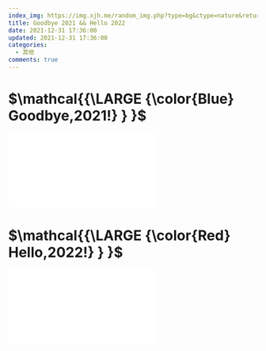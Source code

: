 ```yaml
---
index_img: https://img.xjh.me/random_img.php?type=bg&ctype=nature&return=302&seed=488192
title: Goodbye 2021 && Hello 2022
date: 2021-12-31 17:36:00
updated: 2021-12-31 17:36:00
categories:
  - 其他
comments: true
---
```

# $\mathcal{{\LARGE {\color{Blue} Goodbye,2021!} } }$ 

<iframe class="iframe_video" src="//player.bilibili.com/player.html?aid=977413465&bvid=BV1T44y1J7sh&cid=463352955&page=1" scrolling="no" border="0" frameborder="no" framespacing="0" allowfullscreen="true"> </iframe>

# $\mathcal{{\LARGE {\color{Red} Hello,2022!} } }$ 

<iframe class="iframe_video" src="//player.bilibili.com/player.html?aid=507312031&bvid=BV17g411w79r&cid=461439749&page=1" scrolling="no" border="0" frameborder="no" framespacing="0" allowfullscreen="true"> </iframe>